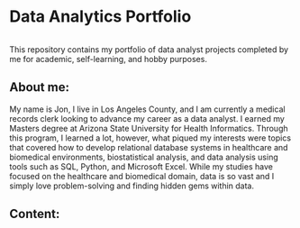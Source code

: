 # Data Analytics Portfolio
######
This repository contains my portfolio of data analyst projects completed by me for academic, self-learning, and hobby purposes.

## About me:
My name is Jon, I live in Los Angeles County, and I am currently a medical records clerk looking to advance my career as a data analyst. I earned my Masters degree at Arizona State University for Health Informatics. Through this program, I learned a lot, however, what piqued my interests were topics that covered how to develop relational database systems in healthcare and biomedical environments, biostatistical analysis, and data analysis using tools such as SQL, Python, and Microsoft Excel. While my studies have focused on the healthcare and biomedical domain, data is so vast and I simply love problem-solving and finding hidden gems within data.

## Content:
